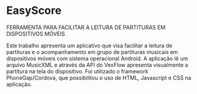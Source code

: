 EasyScore
=========
FERRAMENTA PARA FACILITAR A LEITURA DE PARTITURAS EM DISPOSITIVOS MÓVEIS

Este trabalho apresenta um aplicativo que visa facilitar a leitura de partituras e o acompanhamento em grupo de partituras musicais em dispositivos móveis com sistema operacional Android. A aplicação lê um arquivo MusicXML e através da API do VexFlow apresenta visualmente a partitura na tela do dispositivo. Foi utilizado o framework PhoneGap/Cordova, que possibilitou o uso de HTML, Javascript e CSS na aplicação.
